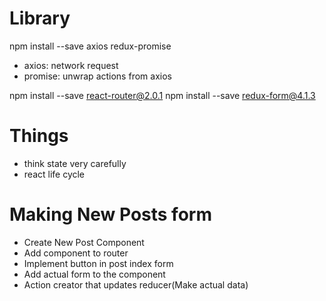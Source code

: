 # Library

npm install --save axios redux-promise
* axios: network request
* promise: unwrap actions from axios

npm install --save react-router@2.0.1
npm install --save redux-form@4.1.3

# Things
* think state very carefully
* react life cycle

# Making New Posts form
* Create New Post Component
* Add component to router
* Implement button in post index form
* Add actual form to the component
* Action creator that updates reducer(Make actual data)
